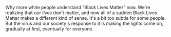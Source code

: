 Why more white people understand "Black Lives Matter" now. We're realizing that <i>our lives</i> don't matter, and now all of a sudden Black Lives Matter makes a different kind of sense. It's a bit too subtle for some people. But the virus and our society's response to it is making the lights come on, gradually at first, eventually for everyone.
